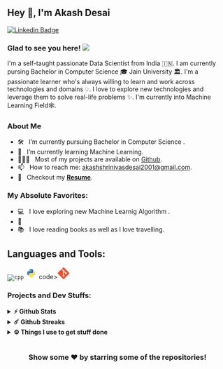 <!-- <h3 align = "center">Hi there 👋</h3> -->
## Hey 👋, I'm Akash Desai

[![Linkedin Badge](https://img.shields.io/badge/-LinkedIn-0e76a8?style=flat-square&logo=Linkedin&logoColor=white)](https://linkedin.com/in/iamakashdesai)


### Glad to see you here! <a href="https://hits.seeyoufarm.com"><img height="17" src="https://hits.seeyoufarm.com/api/count/incr/badge.svg?url=https%3A%2F%2Fgithub.com%2Futkryuk%2Futkryuk&count_bg=%23197EB9&title_bg=%23555555&icon=&icon_color=%23E7E7E7&title=visitors&edge_flat=false"/></a>

I'm a self-taught passionate Data Scientist from India 🇮🇳.
I am currently pursing Bachelor in Computer Science 🎓 Jain University 🏛.
I'm a passionate learner who's always willing to learn and work across technologies and domains 💡. I love to explore new technologies and leverage them to solve real-life problems ✨. I'm currently into Machine Learning Field🕸️.

### About Me

- 🛠 &nbsp; I’m currently pursuing Bachelor in Computer Science .
- 🚀 &nbsp; I’m currently learning Machine Learning.
- 👨🏻‍💻 &nbsp; Most of my projects are available on [Github](https://github.com/Iamakashdesai).
- 📫 &nbsp; How to reach me: akashshrinivasdesai2001@gmail.com.
- 📝 &nbsp; Checkout my [**Resume**](https://github.com/Iamakashdesai).

### My Absolute Favorites:

- 💻 &nbsp; I love exploring new Machine Learnig Algorithm .
- 🍕 &nbsp;  
- 📚 &nbsp; I love reading books as well as I love travelling.

## Languages and Tools:

<code><img height="27" src="https://cdn.jsdelivr.net/gh/devicons/devicon/icons/cplusplus/cplusplus-original.svg" alt="cpp"></code>
<code><img height="27" src="https://raw.githubusercontent.com/github/explore/80688e429a7d4ef2fca1e82350fe8e3517d3494d/topics/python/python.png" alt="python"></code>
code><img height="27" src="https://raw.githubusercontent.com/devicons/devicon/master/icons/git/git-original.svg" alt="git"></code>


### Projects and Dev Stuffs:

<details>	
  <summary><b>⚡ Github Stats</b></summary>

  <br />
  <img height="180em" src="https://github-readme-stats.vercel.app/api?username=Iamakashdesai&show_icons=true&count_private=true&include_all_commits=true&theme=omni" />
  <img height="180em" src="https://github-readme-stats.vercel.app/api/top-langs/?username=Iamakashdesai&count_private=true&show_icons=true&layout=compact&langs_count=8&theme=omni"/>
</details>

<details>	
  <summary><b>☄️ Github Streaks</b></summary>

  <br />
  <img height="180em" src="https://github-readme-streak-stats.herokuapp.com/?user=utkryuk&theme=omni" />
</details>


<details>	
  <br />
  <summary><b>⚙️ Things I use to get stuff done</b></summary>
  	<ul>
  	    <li><b>OS:</b> Ubuntu 20.04</li>
	    <li><b>Laptop: </b> HP Notebook - 15g-br011tx (i5)</li>
  	    <li><b>Browser: </b> Google Chrome Web Browser</li>
	    <li><b>Terminal: </b> ZSH: Oh My Zsh</li>
	    <li><b>Code Editors:</b> VSCode (p.s. The best Editor), Sublime, Intellij</li>
	    <li><b>To Stay Updated:</b> Dev.to, Medium, Linkedin</li>
	</ul>	
</details>

#

<div align="center">

### Show some ❤️ by starring some of the repositories!

</div>

